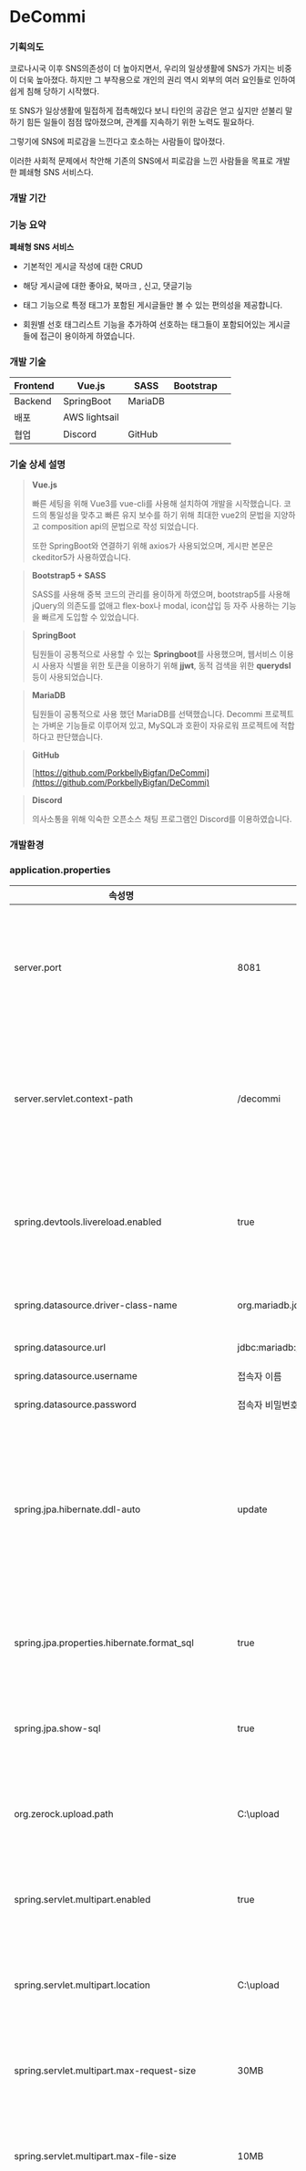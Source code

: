 # DeCommi
### 기획의도

코로나시국 이후 SNS의존성이 더 높아지면서, 우리의 일상생활에 SNS가 가지는 비중이 더욱 높아졌다. 하지만 그 부작용으로 개인의 권리 역시 외부의 여러 요인들로 인하여 쉽게 침해 당하기 시작했다.

또 SNS가 일상생활에 밀접하게 접촉해있다 보니 타인의 공감은 얻고 싶지만 섣불리 말하기 힘든 일들이 점점 많아졌으며, 관계를 지속하기 위한 노력도 필요하다.

그렇기에 SNS에 피로감을 느낀다고 호소하는 사람들이 많아졌다.

이러한 사회적 문제에서 착안해 기존의 SNS에서 피로감을 느낀 사람들을 목표로 개발한 폐쇄형 SNS 서비스다.

### 개발 기간


### 기능 요약

**폐쇄형 SNS 서비스**

- 기본적인 게시글 작성에 대한 CRUD

- 해당 게시글에 대한 좋아요, 북마크 , 신고, 댓글기능

- 태그 기능으로 특정 태그가 포함된 게시글들만 볼 수 있는 편의성을 제공합니다.

- 회원별 선호 태그리스트 기능을 추가하여 선호하는 태그들이 포함되어있는 게시글들에 접근이 용이하게 하였습니다.

### 개발 기술

| Frontend | Vue.js | SASS | Bootstrap |  |
| --- | --- | --- | --- | --- |
| Backend | SpringBoot | MariaDB |  |  |
| 배포 | AWS lightsail |  |  |  |
| 협업 | Discord | GitHub |  |  |

### 기술 상세 설명

> **Vue.js**
> 
> 
> 빠른 세팅을 위해 Vue3를 vue-cli를 사용해 설치하여 개발을 시작했습니다.  코드의 통일성을 맞추고 빠른 유지 보수를 하기 위해 최대한 vue2의  문법을 지양하고 composition api의 문법으로 작성 되었습니다.
> 
> 또한 SpringBoot와 연결하기 위해 axios가 사용되었으며, 게시판 본문은 ckeditor5가 사용하였습니다.
> 

> **Bootstrap5 + SASS**
> 
> 
> SASS를 사용해 중복 코드의 관리를 용이하게 하였으며, bootstrap5를 사용해 jQuery의 의존도를 없애고 flex-box나 modal, icon삽입 등 자주 사용하는 기능을 빠르게 도입할 수 있었습니다.
> 

> **SpringBoot**
> 
> 
> 팀원들이 공통적으로 사용할 수 있는 **Springboot**를 사용했으며, 웹서비스 이용시 사용자 식별을 위한 토큰을 이용하기 위해 **jjwt**, 동적 검색을 위한 **querydsl** 등이 사용되었습니다.
> 

> **MariaDB**
> 
> 
> 팀원들이 공통적으로 사용 했던 MariaDB를 선택했습니다. Decommi 프로젝트는 가벼운 기능들로 이루어져 있고, MySQL과 호환이 자유로워 프로젝트에 적합하다고 판단했습니다.
> 

> **GitHub**
> 
> 
> [https://github.com/PorkbellyBigfan/DeCommi](https://github.com/PorkbellyBigfan/DeCommi)
> 

> **Discord**
> 
> 
> 의사소통을 위해 익숙한 오픈소스 채팅 프로그램인 Discord를 이용하였습니다.
> 

### 개발환경

### application.properties

| 속성명 | 속성값 | 설명 |
| --- | --- | --- |
| server.port | 8081 | Front 구동시 프록시 포트가 8081입니다. 수정시 프론트 쪽도 맞춰주셔야 합니다. |
| server.servlet.context-path | /decommi | 프런트 devserver 구동시 자동으로 decommi가 붙습니다 이 또한 수정 시 맞춰주시길 바랍니다 |
| spring.devtools.livereload.enabled | true | 속성값이 true이면 jsp, css, scss 변경시 새로고침 없이 적용이 가능합니다. |
| spring.datasource.driver-class-name | org.mariadb.jdbc.Driver | MariaDB로 세팅되어 있습니다 |
| spring.datasource.url | jdbc:mariadb://localhost:3306/decommiex | MariaDB 세팅 |
| spring.datasource.username | 접속자 이름 | MariaDB 세팅 |
| spring.datasource.password | 접속자 비밀번호 | MariaDB 세팅 |
| spring.jpa.hibernate.ddl-auto | update | JPA 하이버네이트의 설정입니다 상황에 맞게 조절해주세요. 개발환경에서는 create로 설정해주시면 테이블을 새로 설정합니다. |
| spring.jpa.properties.hibernate.format_sql | true | JPA 하이버네이트의 설정입니다. 상황에 맞게 조절해주세요 |
| spring.jpa.show-sql | true | JPA 하이버네이트의 설정입니다. 상황에 맞게 조절해주세요 |
| org.zerock.upload.path | C:\\upload | 파일 업로드 관련 설정입니다. 업로드되는 파일의 경로입니다. |
| spring.servlet.multipart.enabled | true | 파일 업로드 관련 설정입니다. 상황에 맞게 조절해 주세요 |
| spring.servlet.multipart.location | C:\\upload | 파일 업로드 관련 설정입니다. 상황에 맞게 조절해 주세요 |
| spring.servlet.multipart.max-request-size | 30MB | 파일 업로드 관련 설정입니다. 상황에 맞게 조절해 주세요 |
| spring.servlet.multipart.max-file-size | 10MB | 파일 업로드 관련 설정입니다. 상황에 맞게 조절해 주세요 |
| logging.servlet.org.springframework.security.web | trace | 스프링 부트 Security 로그 관련 설정입니다. Spring Boot의 일반적인 기본 로그 출력은 날짜 및 시간, 로그 수준, 프로세스 ID, 스레드 이름, 소스 클래스 이름 및 로그 메시지 요소를 캡처합니다. 로깅 수준은 ERROR, WARN, INFO, DEBUG 또는 TRACE 중 하나일 수 있습니다. 기본적으로 ERROR, WARN 및 INFO 수준 메시지가 기록됩니다. |
| logging.level.org.zerock | debug | Spring Boot의 일반적인 기본 로그 출력은 날짜 및 시간, 로그 수준, 프로세스 ID, 스레드 이름, 소스 클래스 이름 및 로그 메시지 요소를 캡처합니다. 로깅 수준은 ERROR, WARN, INFO, DEBUG 또는 TRACE 중 하나일 수 있습니다. 기본적으로 ERROR, WARN 및 INFO 수준 메시지가 기록됩니다. |
| server.error.whitelabel.enabled | false | 브라우져에서 오류 페이지를 보여줄 지 결정한다.
false로 지정하면 tomcat의 오류 페이지로 로딩이 된다 |
| spring.profiles.include | oauth | 설명필요! |


### 멤버구성

| 이름 | 역할 | Github | 이메일 |
| --- | --- | --- | --- |
| 김형준 | 팀장,백엔드 | https://github.com/PorkbellyBigfan | porkbellyweb@gmail.com |
| 이태일 | 프론트엔드 | https://github.com/k1k2brz | refreshandreset@gmail.com |
| 박상민 | 백엔드 | https://github.com/psm418 | tkdalsdk11@gmail.com |
| 이준호 | 백엔드 | https://github.com/ZOONo-lee | zoonogi@naver.com |
